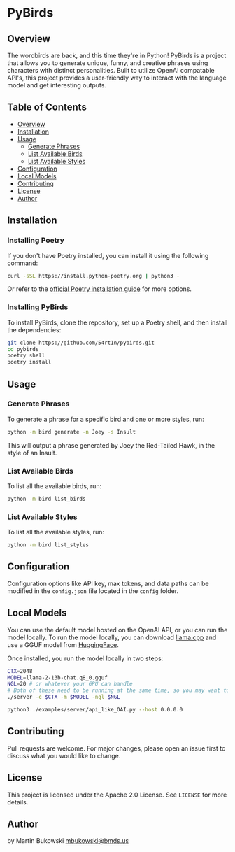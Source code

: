 # PyBirds

## Overview

The wordbirds are back, and this time they're in Python! PyBirds is a project that allows you to generate unique, funny, and creative phrases using characters with distinct personalities. Built to utilize OpenAI compatable API's, this project provides a user-friendly way to interact with the language model and get interesting outputs.

## Table of Contents

- [Overview](#overview)
- [Installation](#installation)
- [Usage](#usage)
    - [Generate Phrases](#generate-phrases)
    - [List Available Birds](#list-available-birds)
    - [List Available Styles](#list-available-styles)
- [Configuration](#configuration)
- [Local Models](#local-models)
- [Contributing](#contributing)
- [License](#license)
- [Author](#author)

## Installation

### Installing Poetry

If you don't have Poetry installed, you can install it using the following command:

```bash
curl -sSL https://install.python-poetry.org | python3 -
```

Or refer to the [official Poetry installation guide](https://python-poetry.org/docs/#installation) for more options.

### Installing PyBirds

To install PyBirds, clone the repository, set up a Poetry shell, and then install the dependencies:

```bash
git clone https://github.com/54rt1n/pybirds.git
cd pybirds
poetry shell
poetry install
```

## Usage

### Generate Phrases

To generate a phrase for a specific bird and one or more styles, run:

```bash
python -m bird generate -n Joey -s Insult
```

This will output a phrase generated by Joey the Red-Tailed Hawk, in the style of an Insult.

### List Available Birds

To list all the available birds, run:

```bash
python -m bird list_birds
```

### List Available Styles

To list all the available styles, run:

```bash
python -m bird list_styles
```

## Configuration

Configuration options like API key, max tokens, and data paths can be modified in the `config.json` file located in the `config` folder.

## Local Models

You can use the default model hosted on the OpenAI API, or you can run the model locally.  To run the model locally, you can download [llama.cpp](https://github.com/ggerganov/llama.cpp) and use a GGUF model from [HuggingFace](https://huggingface.co/models?search=gguf).

Once installed, you run the model locally in two steps:
```bash
CTX=2048
MODEL=llama-2-13b-chat.q8_0.gguf
NGL=20 # or whatever your GPU can handle
# Both of these need to be running at the same time, so you may want to use tmux
./server -c $CTX -m $MODEL -ngl $NGL

python3 ./examples/server/api_like_OAI.py --host 0.0.0.0
```

## Contributing

Pull requests are welcome. For major changes, please open an issue first to discuss what you would like to change.

## License

This project is licensed under the Apache 2.0 License. See `LICENSE` for more details.

## Author

by Martin Bukowski <mbukowski@bmds.us>
